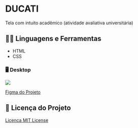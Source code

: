 # DUCATI

Tela com intuito acadêmico (atividade avaliativa universitária)

## :man_mechanic: Linguagens e Ferramentas

- HTML
- CSS

### :desktop_computer: Desktop

<img src="1012_1_.gif"/>

[Figma do Projeto](https://www.figma.com/file/9bUPz1amyVSM8diMi5tFp5/Ducati-Website-Prova-Segunda-Feira?type=design&node-id=0%3A1&mode=design&t=zevkojiGgWvx2VLb-1)


## :scroll: Licença do Projeto

[Licenca MIT License](http://creativecommons.org/licenses/by)

